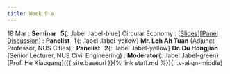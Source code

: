 ```yaml
---
title: Week 9 ♻️
---
```


18 Mar
: **Seminar &nbsp; 5**{: .label .label-blue} Circular Economy
  : [[Slides]()][[Panel Discussion]()]
: **Panelist &nbsp; 1**{: .label .label-yellow} **Mr. Loh Ah Tuan** (Adjunct Professor, NUS Cities)
: **Panelist &nbsp; 2**{: .label .label-yellow} **Dr. Du Hongjian** (Senior Lecturer, NUS Civil Engineering)
: **Moderator**{: .label .label-green} [Prof. He Xiaogang]({{ site.baseurl }}{% link staff.md %}){: .v-align-middle}
